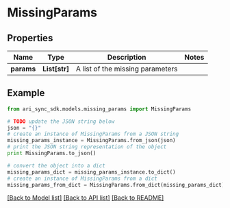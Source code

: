 # MissingParams


## Properties
Name | Type | Description | Notes
------------ | ------------- | ------------- | -------------
**params** | **List[str]** | A list of the missing parameters | 

## Example

```python
from ari_sync_sdk.models.missing_params import MissingParams

# TODO update the JSON string below
json = "{}"
# create an instance of MissingParams from a JSON string
missing_params_instance = MissingParams.from_json(json)
# print the JSON string representation of the object
print MissingParams.to_json()

# convert the object into a dict
missing_params_dict = missing_params_instance.to_dict()
# create an instance of MissingParams from a dict
missing_params_from_dict = MissingParams.from_dict(missing_params_dict)
```
[[Back to Model list]](../README.md#documentation-for-models) [[Back to API list]](../README.md#documentation-for-api-endpoints) [[Back to README]](../README.md)


